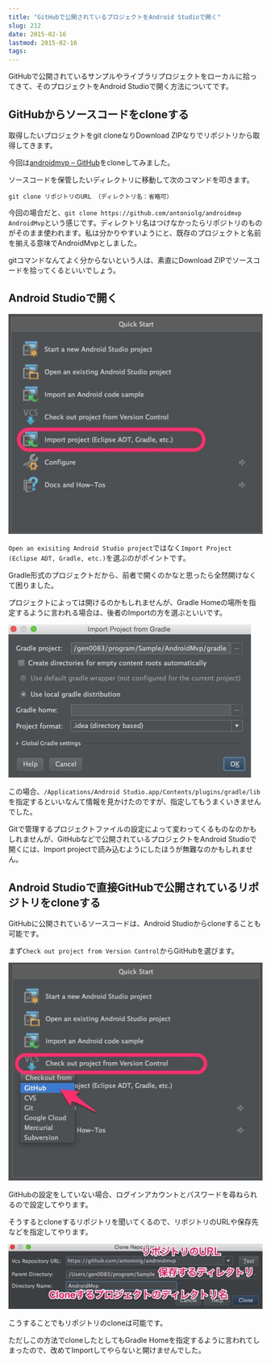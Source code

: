 ```yaml
---
title: "GitHubで公開されているプロジェクトをAndroid Studioで開く"
slug: 212
date: 2015-02-16
lastmod: 2015-02-16
tags: 
---
```


GitHubで公開されているサンプルやライブラリプロジェクトをローカルに拾ってきて、そのプロジェクトをAndroid Studioで開く方法についてです。


## GitHubからソースコードをcloneする


取得したいプロジェクトをgit cloneなりDownload ZIPなりでリポジトリから取得してきます。

今回は<a href="https://github.com/antoniolg/androidmvp">androidmvp &#8211; GitHub</a>をcloneしてみました。

ソースコードを保管したいディレクトリに移動して次のコマンドを叩きます。

`git clone リポジトリのURL （ディレクトリ名：省略可）`

今回の場合だと、`git clone https://github.com/antoniolg/androidmvp AndroidMvp`という感じです。ディレクトリ名はつけなかったらリポジトリのものがそのまま使われます。私は分かりやすいようにと、既存のプロジェクトと名前を揃える意味でAndroidMvpとしました。

gitコマンドなんてよく分からないという人は、素直にDownload ZIPでソースコードを拾ってくるといいでしょう。


## Android Studioで開く


![Import project](Import-project.jpg)

`Open an exisiting Android Studio project`ではなく`Import Project (Eclipse ADT, Gradle, etc.)`を選ぶのがポイントです。

Gradle形式のプロジェクトだから、前者で開くのかなと思ったら全然開けなくて困りました。

プロジェクトによっては開けるのかもしれませんが、Gradle Homeの場所を指定するように言われる場合は、後者のImportの方を選ぶといいです。

![Gradle Homeを指定するように言われる](863801280b76e291cdcfbbb0b13a193d.jpg)

この場合、`/Applications/Android Studio.app/Contents/plugins/gradle/lib`を指定するといいなんて情報を見かけたのですが、指定してもうまくいきませんでした。

Gitで管理するプロジェクトファイルの設定によって変わってくるものなのかもしれませんが、GitHubなどで公開されているプロジェクトをAndroid Studioで開くには、Import projectで読み込むようにしたほうが無難なのかもしれません。


## Android Studioで直接GitHubで公開されているリポジトリをcloneする


GitHubに公開されているソースコードは、Android Studioからcloneすることも可能です。

まず`Check out project from Version Control`からGitHubを選びます。

![Check out project from Version Control ＞ GitHub](4a42876c7e04068546843a9bcfc24411.jpg)

GitHubの設定をしていない場合、ログインアカウントとパスワードを尋ねられるので設定してやります。

そうするとcloneするリポジトリを聞いてくるので、リポジトリのURLや保存先などを指定してやります。

![clone対象を設定する](f677d60fa1243ca669d42c041c1589cb.jpg)

こうすることでもリポジトリのcloneは可能です。

ただしこの方法でcloneしたとしてもGradle Homeを指定するように言われてしまったので、改めてImportしてやらないと開けませんでした。


  